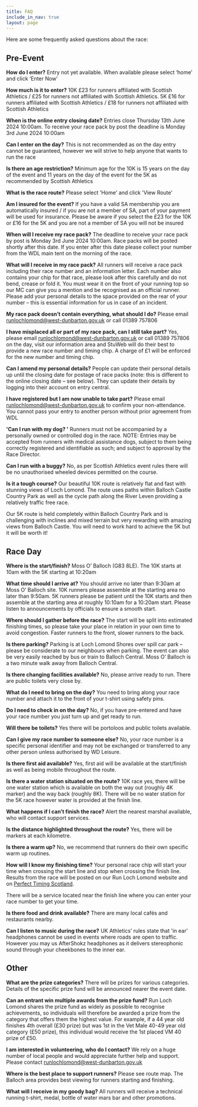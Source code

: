 ```yaml
---
title: FAQ
include_in_nav: true
layout: page
---
```


Here are some frequently asked questions about the race:

## Pre-Event
**How do I enter?**
Entry not yet available. When available please select ‘home’ and click ‘Enter Now’

**How much is it to enter?**
10K £23 for runners affiliated with Scottish Athletics / £25 for runners not affiliated with Scottish Athletics. 5K £16 for runners affiliated with Scottish Athletics / £18 for runners not affiliated with Scottish Athletics

**When is the online entry closing date?**
Entries close Thursday 13th June 2024 10:00am. To receive your race pack by post the deadline is Monday 3rd June 2024 10:00am

**Can I enter on the day?**
This is not recommended as on the day entry cannot be guaranteed, however     we will strive to help anyone that wants to run the race

**Is there an age restriction?**
Minimum age for the 10K is 15 years on the day of the event and 11 years on the day of the event for the 5K as recommended by Scottish Athletics

**What is the race route?**
Please select 'Home' and click 'View Route'

**Am I insured for the event?**
If you have a valid SA membership you are automatically insured / if you are not a member of SA, part of your payment will be used for insurance. Please be aware if you select the £23 for the 10K or £16 for the 5K and you are not a member of SA you will not be insured

**When will I receive my race pack?**
The deadline to receive your race pack by post is Monday 3rd June 2024 10:00am. Race packs will be posted shortly after this date. If you enter after this date please collect your number from the WDL main tent on the morning of the race.

**What will I receive in my race pack?**
All runners will receive a race pack including their race number and an information letter. Each number also contains your chip for that race, please look after this carefully and do not bend, crease or fold it. You must wear it on the front of your running top so our MC can give you a mention and be recognised as an official runner. Please add your personal details to the space provided on the rear of your number – this is essential information for us in case of an incident.

**My race pack doesn’t contain everything, what should I do?**
Please email runlochlomond@west-dunbarton.gov.uk or call 01389 757806

**I have misplaced all or part of my race pack, can I still take part?**
Yes, please email runlochlomond@west-dunbarton.gov.uk or call 01389 757806 on the day, visit our information area and StuWeb will do their best to provide a new race number and timing chip. A charge of £1 will be enforced for the new number and timing chip.

**Can I amend my personal details?**
People can update their personal details up until the closing date for postage of race packs (note: this is different to the online closing date – see    below). They can update their details by logging into their account on entry central.

**I have registered but I am now unable to take part?**
Please email runlochlomond@west-dunbarton.gov.uk to confirm your non-attendance. You cannot pass your entry to another person without prior agreement from WDL

**'Can I run with my dog? '**
Runners must not be accompanied by a personally owned or controlled dog in the race. NOTE: Entries may be accepted from runners with medical assistance dogs, subject to them being correctly registered and identifiable as such; and subject to approval by the Race Director.

**Can I run with a buggy?**
No, as per Scottish Athletics event rules there will be no unauthorised wheeled devices permitted on the course.

**Is it a tough course?**
Our beautiful 10K route is relatively flat and fast with stunning views of Loch Lomond. The route uses paths within Balloch Castle Country Park as well as the cycle path along the River Leven providing a relatively traffic free race.
    
Our 5K route is held completely within Balloch Country Park and is challenging with inclines and mixed terrain but very rewarding with amazing views from Balloch Castle. You will need to work hard to achieve the 5K but it will be worth it!

## Race Day
**Where is the start/finish?**
Moss O’ Balloch (G83 8LE). The 10K starts at 10am with the 5K starting at 10:20am

**What time should I arrive at?**
You should arrive no later than 9:30am at Moss O’ Balloch site. 10K runners please assemble at the starting area no later than 9:50am. 5K runners please be patient until the 10K starts and then assemble at the starting area at roughly 10:10am for a 10:20am start. Please listen to announcements by officials to ensure a smooth start.

**Where should I gather before the race?**
The start will be split into estimated finishing times, so please take your place in relation in your own time to avoid congestion. Faster runners to the front, slower runners to the back.

**Is there parking?**
Parking is at Loch Lomond Shores over spill car park – please be considerate to our neighbours when parking. The event can also be very easily reached by bus or train to Balloch Central. Moss O’ Balloch is a two minute walk away from Balloch Central.

**Is there changing facilities available?**
No, please arrive ready to run. There are public toilets very close by.

**What do I need to bring on the day?**
You need to bring along your race number and attach it to the front of your t-shirt using safety pins.

**Do I need to check in on the day?**
No, if you have pre-entered and have your race number you just turn up and get ready to run.

**Will there be toilets?**
Yes there will be portoloos and public toilets available.

**Can I give my race number to someone else?**
No, your race number is a specific personal identifier and may not be exchanged or transferred to any other person unless authorised by WD Leisure.

**Is there first aid available?**
Yes, first aid will be available at the start/finish as well as being mobile throughout the route.

**Is there a water station situated on the route?**
10K race yes, there will be one water station which is available on both the way out (roughly 4K marker) and the way back (roughly 8K). There will be no water station for the 5K race however water is provided at the finish line.

**What happens if I can’t finish the race?**
Alert the nearest marshal available, who will contact support services.

**Is the distance highlighted throughout the route?**
Yes, there will be markers at each kilometre.

**Is there a warm up?**
No, we recommend that runners do their own specific warm up routines.

**How will I know my finishing time?**
Your personal race chip will start your time when crossing the start line and stop when crossing the finish line. Results from the race will be posted on    our Run Loch Lomond website and on [Perfect Timing Scotland](http://perfecttimingscotland.co.uk/results/).

There will be a service located near the finish line where you can enter your race number to get your time.

**Is there food and drink available?**
There are many local cafés and restaurants nearby.

**Can I listen to music during the race?**
UK Athletics’ rules state that 'in ear' headphones cannot be used in events where roads are open to traffic. However you may us AfterShokz headphones as it delivers stereophonic sound through your cheekbones to the inner ear.

## Other
**What are the prize categories?**
There will be prizes for various categories. Details of the specific prize fund will be announced nearer the event date.

**Can an entrant win multiple awards from the prize fund?**
Run Loch Lomond shares the prize fund as widely as possible to recognise achievements, so individuals will therefore be awarded a prize from the category that offers them the highest value. For example, if a 44 year old finishes 4th overall (£30 prize) but was 1st in the Vet Male 40-49 year old category (£50 prize), this individual would receive the 1st placed VM 40 prize of £50.

**I am interested in volunteering, who do I contact?**
We rely on a huge number of local people and would appreciate further help and support. Please contact runlochlomond@west-dunbarton.gov.uk

**Where is the best place to support runners?**
Please see route map. The Balloch area provides best viewing for runners starting and finishing.

**What will I receive in my goody bag?**
All runners will receive a technical running t-shirt, medal, bottle of water mars bar and other promotions.